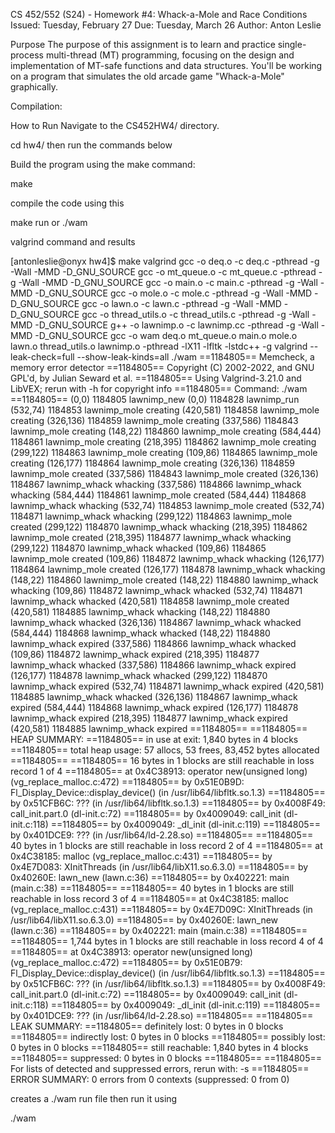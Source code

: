 CS 452/552 (S24) - Homework #4: Whack-a-Mole and Race Conditions
Issued: Tuesday, February 27
Due: Tuesday, March 26
Author: Anton Leslie

Purpose
The purpose of this assignment is to learn and practice single-process multi-thread (MT) programming, focusing on the design and implementation of MT-safe functions and data structures. You'll be working on a program that simulates the old arcade game "Whack-a-Mole" graphically.

Compilation:

How to Run
Navigate to the CS452HW4/ directory.

cd hw4/
then run the commands below 

Build the program using the make command:

make 

compile the code using this 

make run or ./wam

valgrind command and results 

[antonleslie@onyx hw4]$ make valgrind
gcc -o deq.o -c deq.c -pthread -g -Wall -MMD -D_GNU_SOURCE
gcc -o mt_queue.o -c mt_queue.c -pthread -g -Wall -MMD -D_GNU_SOURCE
gcc -o main.o -c main.c -pthread -g -Wall -MMD -D_GNU_SOURCE
gcc -o mole.o -c mole.c -pthread -g -Wall -MMD -D_GNU_SOURCE
gcc -o lawn.o -c lawn.c -pthread -g -Wall -MMD -D_GNU_SOURCE
gcc -o thread_utils.o -c thread_utils.c -pthread -g -Wall -MMD -D_GNU_SOURCE
g++ -o lawnimp.o -c lawnimp.cc -pthread -g -Wall -MMD -D_GNU_SOURCE
gcc -o wam deq.o mt_queue.o main.o mole.o lawn.o thread_utils.o lawnimp.o -pthread -lX11 -lfltk -lstdc++ -g
valgrind --leak-check=full --show-leak-kinds=all ./wam 
==1184805== Memcheck, a memory error detector
==1184805== Copyright (C) 2002-2022, and GNU GPL'd, by Julian Seward et al.
==1184805== Using Valgrind-3.21.0 and LibVEX; rerun with -h for copyright info
==1184805== Command: ./wam
==1184805== 
(0,0) 1184805 lawnimp_new 
(0,0) 1184828 lawnimp_run 
(532,74) 1184853 lawnimp_mole creating
(420,581) 1184858 lawnimp_mole creating
(326,136) 1184859 lawnimp_mole creating
(337,586) 1184843 lawnimp_mole creating
(148,22) 1184860 lawnimp_mole creating
(584,444) 1184861 lawnimp_mole creating
(218,395) 1184862 lawnimp_mole creating
(299,122) 1184863 lawnimp_mole creating
(109,86) 1184865 lawnimp_mole creating
(126,177) 1184864 lawnimp_mole creating
(326,136) 1184859 lawnimp_mole created
(337,586) 1184843 lawnimp_mole created
(326,136) 1184867 lawnimp_whack whacking
(337,586) 1184866 lawnimp_whack whacking
(584,444) 1184861 lawnimp_mole created
(584,444) 1184868 lawnimp_whack whacking
(532,74) 1184853 lawnimp_mole created
(532,74) 1184871 lawnimp_whack whacking
(299,122) 1184863 lawnimp_mole created
(299,122) 1184870 lawnimp_whack whacking
(218,395) 1184862 lawnimp_mole created
(218,395) 1184877 lawnimp_whack whacking
(299,122) 1184870 lawnimp_whack whacked
(109,86) 1184865 lawnimp_mole created
(109,86) 1184872 lawnimp_whack whacking
(126,177) 1184864 lawnimp_mole created
(126,177) 1184878 lawnimp_whack whacking
(148,22) 1184860 lawnimp_mole created
(148,22) 1184880 lawnimp_whack whacking
(109,86) 1184872 lawnimp_whack whacked
(532,74) 1184871 lawnimp_whack whacked
(420,581) 1184858 lawnimp_mole created
(420,581) 1184885 lawnimp_whack whacking
(148,22) 1184880 lawnimp_whack whacked
(326,136) 1184867 lawnimp_whack whacked
(584,444) 1184868 lawnimp_whack whacked
(148,22) 1184880 lawnimp_whack expired
(337,586) 1184866 lawnimp_whack whacked
(109,86) 1184872 lawnimp_whack expired
(218,395) 1184877 lawnimp_whack whacked
(337,586) 1184866 lawnimp_whack expired
(126,177) 1184878 lawnimp_whack whacked
(299,122) 1184870 lawnimp_whack expired
(532,74) 1184871 lawnimp_whack expired
(420,581) 1184885 lawnimp_whack whacked
(326,136) 1184867 lawnimp_whack expired
(584,444) 1184868 lawnimp_whack expired
(126,177) 1184878 lawnimp_whack expired
(218,395) 1184877 lawnimp_whack expired
(420,581) 1184885 lawnimp_whack expired
==1184805== 
==1184805== HEAP SUMMARY:
==1184805==     in use at exit: 1,840 bytes in 4 blocks
==1184805==   total heap usage: 57 allocs, 53 frees, 83,452 bytes allocated
==1184805== 
==1184805== 16 bytes in 1 blocks are still reachable in loss record 1 of 4
==1184805==    at 0x4C38913: operator new(unsigned long) (vg_replace_malloc.c:472)
==1184805==    by 0x51E0B9D: Fl_Display_Device::display_device() (in /usr/lib64/libfltk.so.1.3)
==1184805==    by 0x51CFB6C: ??? (in /usr/lib64/libfltk.so.1.3)
==1184805==    by 0x4008F49: call_init.part.0 (dl-init.c:72)
==1184805==    by 0x4009049: call_init (dl-init.c:118)
==1184805==    by 0x4009049: _dl_init (dl-init.c:119)
==1184805==    by 0x401DCE9: ??? (in /usr/lib64/ld-2.28.so)
==1184805== 
==1184805== 40 bytes in 1 blocks are still reachable in loss record 2 of 4
==1184805==    at 0x4C38185: malloc (vg_replace_malloc.c:431)
==1184805==    by 0x4E7D083: XInitThreads (in /usr/lib64/libX11.so.6.3.0)
==1184805==    by 0x40260E: lawn_new (lawn.c:36)
==1184805==    by 0x402221: main (main.c:38)
==1184805== 
==1184805== 40 bytes in 1 blocks are still reachable in loss record 3 of 4
==1184805==    at 0x4C38185: malloc (vg_replace_malloc.c:431)
==1184805==    by 0x4E7D09C: XInitThreads (in /usr/lib64/libX11.so.6.3.0)
==1184805==    by 0x40260E: lawn_new (lawn.c:36)
==1184805==    by 0x402221: main (main.c:38)
==1184805== 
==1184805== 1,744 bytes in 1 blocks are still reachable in loss record 4 of 4
==1184805==    at 0x4C38913: operator new(unsigned long) (vg_replace_malloc.c:472)
==1184805==    by 0x51E0B79: Fl_Display_Device::display_device() (in /usr/lib64/libfltk.so.1.3)
==1184805==    by 0x51CFB6C: ??? (in /usr/lib64/libfltk.so.1.3)
==1184805==    by 0x4008F49: call_init.part.0 (dl-init.c:72)
==1184805==    by 0x4009049: call_init (dl-init.c:118)
==1184805==    by 0x4009049: _dl_init (dl-init.c:119)
==1184805==    by 0x401DCE9: ??? (in /usr/lib64/ld-2.28.so)
==1184805== 
==1184805== LEAK SUMMARY:
==1184805==    definitely lost: 0 bytes in 0 blocks
==1184805==    indirectly lost: 0 bytes in 0 blocks
==1184805==      possibly lost: 0 bytes in 0 blocks
==1184805==    still reachable: 1,840 bytes in 4 blocks
==1184805==         suppressed: 0 bytes in 0 blocks
==1184805== 
==1184805== For lists of detected and suppressed errors, rerun with: -s
==1184805== ERROR SUMMARY: 0 errors from 0 contexts (suppressed: 0 from 0)


creates a ./wam run file 
then run it using 

./wam


